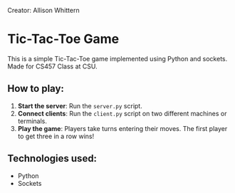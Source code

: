 Creator: Allison Whittern

# Tic-Tac-Toe Game

This is a simple Tic-Tac-Toe game implemented using Python and sockets. Made for CS457 Class at CSU.

## How to play:
1. **Start the server**: Run the `server.py` script.
2. **Connect clients**: Run the `client.py` script on two different machines or terminals.
3. **Play the game**: Players take turns entering their moves. The first player to get three in a row wins!

## Technologies used:
- Python
- Sockets
